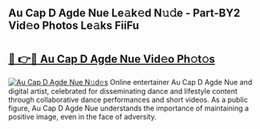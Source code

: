 ## Au Cap D Agde Nue Le𝚊k𝚎d N𝚞𝚍e - Part-BY2 Vid𝚎o Photos Le𝚊ks FiiFu

# <h2><a href="http://fb6fgg.evod.top/?m=Au+Cap+D+Agde+Nue">🔗 👉🔴 Au Cap D Agde Nue Vid𝚎o Ph𝚘t𝚘s</a></h2>

[![Au Cap D Agde Nue N𝚞d𝚎s](https://i.imgur.com/8V9OHl7.gif)](http://fb6fgg.evod.top/?m=Au+Cap+D+Agde+Nue)
Online entertainer Au Cap D Agde Nue and digital artist, celebrated for disseminating dance and lifestyle content through collaborative dance performances and short videos. As a public figure, Au Cap D Agde Nue understands the importance of maintaining a positive image, even in the face of adversity. 

